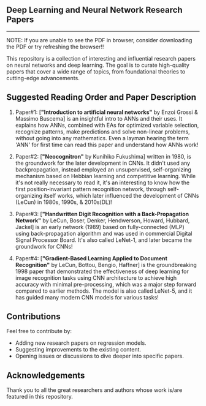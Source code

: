 ## **__Deep Learning and Neural Network Research Papers__**

---

NOTE: If you are unable to see the PDF in browser, consider downloading the PDF or try refreshing the browser!!

This repository is a collection of interesting and influential research papers on neural networks and deep learning. The goal is to curate high-quality papers that cover a wide range of topics, from foundational theories to cutting-edge advancements.

## Suggested Reading Order and Paper Description

1. Paper#1: [**"Introduction to artificial neural networks"** by Enzoi Grossi & Massimo Buscema] is an insightful intro to ANNs and their uses. It explains how ANNs, combined with EAs for optimized variable selection, recognize patterns, make predictions and solve non-linear problems, without going into any mathematics. Even a layman hearing the term 'ANN' for first time can read this paper and understand how ANNs work!

2. Paper#2: [**"Neocognitron"** by Kunihiko Fukushima] written in 1980, is the groundwork for the later development in CNNs. It didn't used any backpropagation, instead employed an unsupervised, self-organizing mechanism based on Hebbian learning and competitive learning. While it's not really necessary to read it, it's an interesting to know how the first position-invariant pattern recognition network, through self-organizing itself works, which later influenced the development of CNNs (LeCun) in 1980s, 1990s, & 2010s(DL)!

3. Paper#3: [**"Handwritten Digit Recognition with a Back-Propagation Network"** by LeCun, Boser, Denker, Hendwerson, Howard, Hubbard, Jackel] is an early network (1989) based on fully-connected (MLP) using back-propagation algorithm and was used in commercial Digital Signal Processor Board. It's also called LeNet-1, and later became the groundwork for CNNs!

4. Paper#4: [**"Gradient-Based Learning Applied to Document Recognition"** by LeCun, Bottou, Bengio, Haffner] is the groundbreaking 1998 paper that demonstrated the effectiveness of deep learning for image recognition tasks using CNN architecture to achieve high accuracy with minimal pre-processing, which was a major step forward compared to earlier methods. The model is also called LeNet-5, and it has guided many modern CNN models for various tasks!


## Contributions

Feel free to contribute by:

* Adding new research papers on regression models.
* Suggesting improvements to the existing content.
* Opening issues or discussions to dive deeper into specific papers.

## Acknowledgements

Thank you to all the great researchers and authors whose work is/are featured in this repository.
